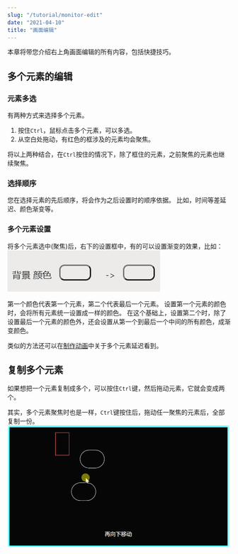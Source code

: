 ```yaml
---
slug: "/tutorial/monitor-edit"
date: "2021-04-10"
title: "画面编辑"
---
```


本章将带您介绍右上角画面编辑的所有内容，包括快捷技巧。

## 多个元素的编辑

### 元素多选
有两种方式来选择多个元素。
1. 按住`Ctrl`，鼠标点击多个元素，可以多选。
2. 从空白处拖动，有红色的框涉及的元素均会聚焦。

将以上两种结合，在`Ctrl`按住的情况下，除了框住的元素，之前聚焦的元素也继续聚焦。

### 选择顺序
您在选择元素的先后顺序，将会作为之后设置时的顺序依据。
比如，时间等差延迟、颜色渐变等。

### 多个元素设置
将多个元素选中(聚焦)后，右下的设置框中，有的可以设置渐变的效果，比如：
![](../images/bg_colors_setting.jpg)

第一个颜色代表第一个元素，第二个代表最后一个元素。
设置第一个元素的颜色时，会将所有元素统一设置成一样的颜色。
在这个基础上，设置第二个时，除了设置最后一个元素的颜色外，还会设置从第一个到最后一个中间的所有颜色，成渐变颜色。

类似的方法还可以在[制作动画](/tutorial/make-animation)中关于多个元素延迟看到。

## 复制多个元素
如果想把一个元素复制成多个，可以按住`Ctrl`键，然后拖动元素，它就会变成两个。

其实，多个元素聚焦时也是一样，`Ctrl`键按住后，拖动任一聚焦的元素后，全部复制一份。
![](../images/copyByDrag.gif)
